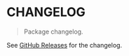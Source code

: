 # CHANGELOG

> Package changelog.

See [GitHub Releases](https://github.com/stdlib-js/math-base-special-bessely0/releases) for the changelog.